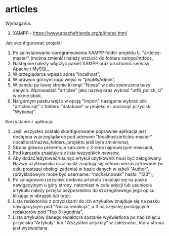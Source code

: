 # articles
Wymagania:
1. XAMPP - https://www.apachefriends.org/pl/index.html

Jak skonfigurować projekt:
1. Po zainstalowaniu oprogramowania XAMPP folder projektu tj. "articles-master" (można zmienić) należy wrzucić do folderu xampp/htdocs,
2. Następnie należy włączyć pakiet XAMPP oraz uruchomić serwisy Apache i MySQL,
3. W przeglądarce wpisać adres "localhost",
4. W prawym górnym rogu wejść w "phpMyAdmin",
5. W panelu po lewej stronie kliknąć "Nowa" w celu stworzenia bazy danych. Wprowadzić "articles" jako nazwę oraz wybrać "utf8_polish_ci" w oknie obok,
6. Na górnym pasku wejśc w opcję "Import" następnie wybrać plik "articles.sql" z folderu "database" w projekcie i nacisnąć przycisk "Wykonaj".

Korzystanie z aplikacji:
1. Jeśli wszystko zostało skonfigurowane poprawnie aplikacja jest dostępna w przeglądarce pod adresem "localhost/articles-master" (localhost/nazwa_folderu_projektu jeśli była zmieniona),
2. Strona główna prezentuje karuzele z 3-ema najnowszymi newsami,
3. Pod karuzela znajduje sie lista wszystkich newsów,
4. Aby dodać/edytować/usunąć artykuł użytkownik musi być zalogowany. Nazwy użytkownika oraz hasła znajdują się celowo niezaszyfrowane (w celu prostszej obsługi zadania) w bazie danych w tabeli "Author", (przykładowym może być username: "michal.nowak" hasło: "123"),
5. Po zalogowaniu przycisk dodania artykułu znajduje się na pasku nawigacyjnym u góry strony, natomiast w celu edycji lub usunięcia artykułu należy przejść bezpośrednio do szczegółowego jego opisu klikając w obrazek lub tytuł,
6. Lista redaktorów z przyciskami do ich artykułów znajduje się na pasku nawigacyjnym pod "Nasza redakcja", a 3 najczęściej postujących redaktorów pod "Top 3 tygodnia",
7. Lista artykułów danego redaktora zostanie wyświetlona po naciśnięciu przycisku "Artykuły" lub "Wszystkie artykuły" w zależności, która strona jest wyświetlana.
